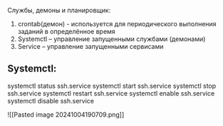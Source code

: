 Службы, демоны и планировщик:
1) crontab(демон) - используется для периодического выполнения заданий в определённое время
2) Systemctl – управление запущенными службами (демонами)
3) Service – управление запущенными сервисами

## Systemctl:
systemctl status ssh.service
systemctl start ssh.service
systemctl stop ssh.service
systemctl restart ssh.service
systemctl enable ssh.service
systemctl disable ssh.service

![[Pasted image 20241004190709.png]]